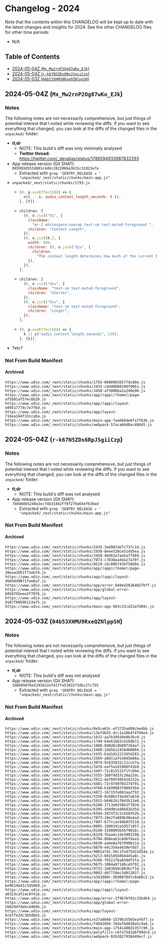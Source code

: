 # Changelog - 2024

Note that the contents within this CHANGELOG will be kept up to date with the latest changes and insights for 2024. See the other CHANGELOG files for other time periods:

- N/A

## Table of Contents

<!--
  TODO: For now, we strip all of the non-heading content (before generating the ToC) with something like this:
    grep '^## ' CHANGELOG.md
  Once this bug is fixed, we would no longer need to do that:
    https://github.com/derlin/bitdowntoc/issues/26
  Alternately, once the following bugfix PR is merged, we could go back to using MarkdownTOC to do it automatically:
    https://github.com/naokazuterada/MarkdownTOC/pull/170
-->
<!-- TOC start (generated with https://derlin.github.io/bitdowntoc/) -->
- [2024-05-04Z \(`Mx_Mw2rnP2Og87wKo_EJk`\)](#2024-05-04z-mx_mw2rnp2og87wko_ejk)
- [2024-05-04Z \(`r-k67N5ZDs6RpJSgiiCzp`\)](#2024-05-04z-r-k67n5zds6rpjsgiiczp)
- [2024-05-03Z \(`04b53XHMU9RxeQZNlppSH`\)](#2024-05-03z-04b53xhmu9rxeqznlppsh)
<!-- TOC end -->
<!-- DISABLEDMarkdownTOC levels="1,2" style="unordered" bullets="-" indent="  " -->
<!-- TODO: Reinstate this after this bug is fixed: https://github.com/naokazuterada/MarkdownTOC/pull/170 -->
<!-- /MarkdownTOC -->

## 2024-05-04Z (`Mx_Mw2rnP2Og87wKo_EJk`)

### Notes

The following notes are not necessarily comprehensive, but just things of potential interest that I noted while reviewing the diffs. If you want to see everything that changed, you can look at the diffs of the changed files in the `unpacked/` folder:

- **tl;dr**
  - NOTE: This build's diff was only minimally analysed
  - **Twitter thread:** https://twitter.com/_devalias/status/1786594933987832293
- App release version (Git SHA?): `8859910553d801c4d6c282206ba3631c32d23e7a`
  - Extracted with `grep 'SENTRY_RELEASE = ' "unpacked/_next/static/chunks/main-app.js"`
- `unpacked/_next/static/chunks/1793.js`
  - ```js
    (0, p.useEffect)(() => {
      n({ ...s, audio_context_length_seconds: t });
    }, [t]),
    ```
  - ```js
    children: [
      (0, o.jsx)("h1", {
        className:
          "mr-2 whitespace-nowrap text-sm text-muted-foreground ",
        children: "Context Length",
      }),
      (0, o.jsx)(X.Z, {
        width: 600,
        children: (0, o.jsx)("div", {
          children:
            "The context length determines how much of the current track the model considers when generating the output. Longer context lengths can improve the coherence of the output, and make it easier to create consistent verses and choruses, but also make it more difficult to change genres, or styles. Shorter context lengths are more flexible, but can lead to less coherent output.",
        }),
      }),
    ],
    ```
  - ```js
    children: [
      (0, o.jsx)("div", {
        className: "text-sm text-muted-foreground",
        children: "Shorter",
      }),
      (0, o.jsx)("div", {
        className: "text-sm text-muted-foreground",
        children: "Longer",
      }),
    ],
    ```
  - ```js
    (0, p.useEffect)(() => {
      k || y("audio_context_length_seconds", 130);
    }, [k]),
    ```
- ?etc?

### Not From Build Manifest

#### Archived

```
https://www.udio.com/_next/static/chunks/1793-06889656577dc80e.js
https://www.udio.com/_next/static/chunks/2435-c6d40888100f0661.js
https://www.udio.com/_next/static/chunks/3458-af3000ba2a240e90.js
https://www.udio.com/_next/static/chunks/app/(app)/(home)/page-af5b01af57ec6b20.js
https://www.udio.com/_next/static/chunks/app/(app)/layout-e09517774c7e7f6d.js
https://www.udio.com/_next/static/chunks/app/layout-716ea164f33ccaba.js
https://www.udio.com/_next/static/chunks/main-app-faa6664e6fa7f63b.js
https://www.udio.com/_next/static/chunks/webpack-57aca66d8ac48d45.js
```

## 2024-05-04Z (`r-k67N5ZDs6RpJSgiiCzp`)

### Notes

The following notes are not necessarily comprehensive, but just things of potential interest that I noted while reviewing the diffs. If you want to see everything that changed, you can look at the diffs of the changed files in the `unpacked/` folder:

- **tl;dr**
  - NOTE: This build's diff was not analysed
- App release version (Git SHA?): `7d446865240a3ecf4b314b2ff8f279a65ef638ad`
  - Extracted with `grep 'SENTRY_RELEASE = ' "unpacked/_next/static/chunks/main-app.js"`

### Not From Build Manifest

#### Archived

```
https://www.udio.com/_next/static/chunks/2435-3ed987ab7c737c1d.js
https://www.udio.com/_next/static/chunks/2938-0eee520ce51dd5ea.js
https://www.udio.com/_next/static/chunks/3458-46d63a7aeba7f569.js
https://www.udio.com/_next/static/chunks/7073-c7838aa4da27a70f.js
https://www.udio.com/_next/static/chunks/8519-cbc886743bf58d0e.js
https://www.udio.com/_next/static/chunks/app/(app)/(home)/page-30eaa2051f71eb74.js
https://www.udio.com/_next/static/chunks/app/(app)/layout-4b694d9871fee8af.js
https://www.udio.com/_next/static/chunks/app/error-849ed28264027bff.js
https://www.udio.com/_next/static/chunks/app/global-error-6058795eee3f70f6.js
https://www.udio.com/_next/static/chunks/app/layout-9187f6059b123a75.js
https://www.udio.com/_next/static/chunks/main-app-983c33cd23afd89c.js
```

## 2024-05-03Z (`04b53XHMU9RxeQZNlppSH`)

### Notes

The following notes are not necessarily comprehensive, but just things of potential interest that I noted while reviewing the diffs. If you want to see everything that changed, you can look at the diffs of the changed files in the `unpacked/` folder:

- **tl;dr**
  - NOTE: This build's diff was not analysed
- App release version (Git SHA?): `3d8885076e5292622ef42ffa53832f3dbc27c755`
  - Extracted with `grep 'SENTRY_RELEASE = ' "unpacked/_next/static/chunks/main-app.js"`

### Not From Build Manifest

#### Archived

```
https://www.udio.com/_next/static/chunks/0e5ce63c-ef3735ad99cbe4bb.js
https://www.udio.com/_next/static/chunks/13efdb55-dcc1a10b4f4f94e4.js
https://www.udio.com/_next/static/chunks/1632-aa7b395dde0b26c0.js
https://www.udio.com/_next/static/chunks/1749-b4e61bb3c610db72.js
https://www.udio.com/_next/static/chunks/1880-8d8d8c8b097264af.js
https://www.udio.com/_next/static/chunks/2408-1dd5b12458408084.js
https://www.udio.com/_next/static/chunks/2435-b1d1d1222165d283.js
https://www.udio.com/_next/static/chunks/2569-a0d11a7e3845b88a.js
https://www.udio.com/_next/static/chunks/3074-9c635932c11cce7a.js
https://www.udio.com/_next/static/chunks/3476-eaf5a1d1980f41b9.js
https://www.udio.com/_next/static/chunks/3497-71c015515f1fc094.js
https://www.udio.com/_next/static/chunks/3555-3b0f8d33c20a23dc.js
https://www.udio.com/_next/static/chunks/3912-4ef09f495414212e.js
https://www.udio.com/_next/static/chunks/4481-72c97d9703274791.js
https://www.udio.com/_next/static/chunks/4768-b1699983f80933b4.js
https://www.udio.com/_next/static/chunks/4872-16715fe663aa2f92.js
https://www.udio.com/_next/static/chunks/5250-0cb0b1fdadd7a610.js
https://www.udio.com/_next/static/chunks/5915-b6461b1f043b13e0.js
https://www.udio.com/_next/static/chunks/6288-3713e0258b3ff834.js
https://www.udio.com/_next/static/chunks/6395-450d0ced66d1b35d.js
https://www.udio.com/_next/static/chunks/6594-3874f2c5c650352b.js
https://www.udio.com/_next/static/chunks/7073-10e2fa889b38e4ad.js
https://www.udio.com/_next/static/chunks/7897-677ccac84b035518.js
https://www.udio.com/_next/static/chunks/8085-1b00342a3d571857.js
https://www.udio.com/_next/static/chunks/8140-3198095b5bf901bc.js
https://www.udio.com/_next/static/chunks/8329-fbaa4c1de3993298.js
https://www.udio.com/_next/static/chunks/8794-8b8eab3c8d6f9aa3.js
https://www.udio.com/_next/static/chunks/8830-aa9e8a767099b114.js
https://www.udio.com/_next/static/chunks/8870-44c354a4439efdd7.js
https://www.udio.com/_next/static/chunks/9081a741-50c1fe475d22d54a.js
https://www.udio.com/_next/static/chunks/9213-6015d5b8b4445a8c.js
https://www.udio.com/_next/static/chunks/9346-f6521fba650df5fa.js
https://www.udio.com/_next/static/chunks/9675-1004a971d6ce5792.js
https://www.udio.com/_next/static/chunks/9731-1b83b50c003bcf1d.js
https://www.udio.com/_next/static/chunks/9892-d6f718ec3d012837.js
https://www.udio.com/_next/static/chunks/a342680c-56908f047c6e68c2.js
https://www.udio.com/_next/static/chunks/app/(app)/(home)/page-be9614bd1c345869.js
https://www.udio.com/_next/static/chunks/app/(app)/layout-a6323caf2ac8f41b.js
https://www.udio.com/_next/static/chunks/app/error-2f9b76f82c33b4b4.js
https://www.udio.com/_next/static/chunks/app/global-error-5b8294fdebc4d846.js
https://www.udio.com/_next/static/chunks/app/layout-6cbffe2dc3b5d8e5.js
https://www.udio.com/_next/static/chunks/e37a0b60-1570635565eaf6f7.js
https://www.udio.com/_next/static/chunks/fd9d1056-76dafb6830a5c9a4.js
https://www.udio.com/_next/static/chunks/main-app-17541488d1357c99.js
https://www.udio.com/_next/static/chunks/polyfills-c67a75d1b6f99dc8.js
https://www.udio.com/_next/static/chunks/webpack-02b3827936449ecf.js
```
